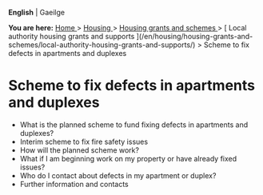 **English** |  Gaeilge 

**You are here:** [ Home ](/en/) > [ Housing ](/en/housing/) > [ Housing
grants and schemes ](/en/housing/housing-grants-and-schemes/) > [ Local
authority housing grants and supports ](/en/housing/housing-grants-and-
schemes/local-authority-housing-grants-and-supports/) > Scheme to fix defects
in apartments and duplexes

#  Scheme to fix defects in apartments and duplexes

  * What is the planned scheme to fund fixing defects in apartments and duplexes? 
  * Interim scheme to fix fire safety issues 
  * How will the planned scheme work? 
  * What if I am beginning work on my property or have already fixed issues? 
  * Who do I contact about defects in my apartment or duplex? 
  * Further information and contacts 
